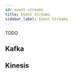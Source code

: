 ```yaml
---
id: event-streams
title: Event Streams
sidebar_label: Event Streams
---
```


TODO

## Kafka

## Kinesis
